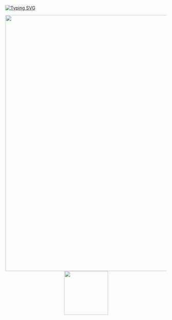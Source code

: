 [![Typing SVG](https://readme-typing-svg.demolab.com?font=Fira+Code&pause=1000&width=435&lines=Hi+there+is+chronicle12345/undercat👋)](https://github.com/chronicle12345)

<div align="center"><img width="800" src="https://github-readme-activity-graph.vercel.app/graph?username=chronicle12345&theme=github-compact&hide_border=true&area=true" /></div>


<div align="center">
<!--   <img width="400" src="https://github-readme-stats.vercel.app/api?username=chronicle12345&theme=transparent&include_all_commits=true&show_icons=true&hide_border=true" /> -->
  <img height="137px" src="https://github-readme-stats.vercel.app/api?username=chronicle12345&hide_title=true&hide_border=true&show_icons=trueline_height=21&text_color=000&icon_color=000&bg_color=0,ea6161,ffc64d,fffc4d,52fa5a&theme=graywhite" />
<!--   <img src="https://github-readme-stats.vercel.app/api/top-langs/?username=chronicle12345&hide_title=true&hide_border=true&layout=compact&langs_count=6&text_color=000&icon_color=fff&bg_color=0,52fa5a,4dfcff,c64dff&theme=graywhite" />  -->
</div>

